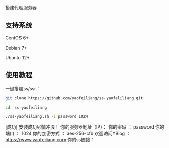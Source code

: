 搭建代理服务器

## 支持系统
CentOS 6+

Debian 7+

Ubuntu 12+

## 使用教程
一键搭建ss/ssr：


``` bash
git clone https://github.com/yaofeiliang/ss-yaofeliliang.git

cd  ss-yaofeiliang

./ss-yaofeiliang.sh -i password 1024
```

[成功] 安装成功尽情冲浪！
你的服务器地址（IP）：
你的密码            ： password
你的端口            ： 1024
你的加密方式        ： aes-256-cfb
欢迎访问YBlog   ： https://www.yaofeiliang.com
你的ss链接：

